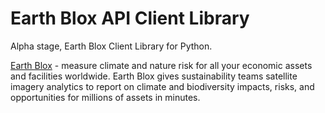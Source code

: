 # Earth Blox API Client Library
Alpha stage, Earth Blox Client Library for Python.

[Earth Blox](https://earthblox.io) - measure climate and nature risk for all your economic assets and facilities worldwide.
Earth Blox gives sustainability teams satellite imagery analytics to report on climate and biodiversity impacts, risks, and opportunities for millions of assets in minutes.
